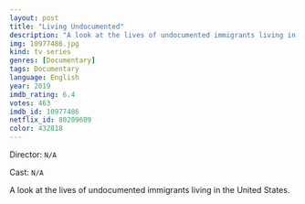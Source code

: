 ```yaml
---
layout: post
title: "Living Undocumented"
description: "A look at the lives of undocumented immigrants living in the United States..."
img: 10977486.jpg
kind: tv series
genres: [Documentary]
tags: Documentary 
language: English
year: 2019
imdb_rating: 6.4
votes: 463
imdb_id: 10977486
netflix_id: 80209609
color: 432818
---
```

Director: `N/A`  

Cast: `N/A` 

A look at the lives of undocumented immigrants living in the United States.
